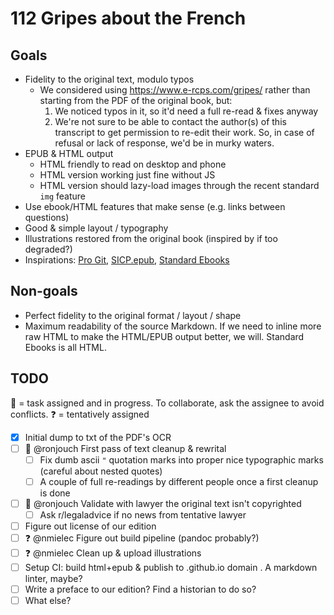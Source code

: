 # 112 Gripes about the French

## Goals

- Fidelity to the original text, modulo typos
  - We considered using https://www.e-rcps.com/gripes/ rather than starting from the PDF of the original book, but:
    1. We noticed typos in it, so it'd need a full re-read & fixes anyway
    2. We're not sure to be able to contact the author(s) of this transcript to get permission to re-edit their work. So, in case of refusal or lack of response, we'd be in murky waters.
- EPUB & HTML output
  - HTML friendly to read on desktop and phone
  - HTML version working just fine without JS
  - HTML version should lazy-load images through the recent standard `img` feature
- Use ebook/HTML features that make sense (e.g. links between questions)
- Good & simple layout / typography
- Illustrations restored from the original book (inspired by if too degraded?)
- Inspirations: [Pro Git](https://github.com/progit/progit2), [SICP.epub](https://github.com/sarabander/sicp), [Standard Ebooks](https://github.com/standardebooks/william-shakespeare_the-tempest)

## Non-goals

- Perfect fidelity to the original format / layout / shape
- Maximum readability of the source Markdown. If we need to inline more raw HTML
  to make the HTML/EPUB output better, we will. Standard Ebooks is all HTML.

## TODO

🏃 = task assigned and in progress. To collaborate, ask the assignee to avoid conflicts.
❓️ = tentatively assigned

- [x] Initial dump to txt of the PDF's OCR
- [ ] 🏃 @ronjouch First pass of text cleanup & rewrital
    - [ ] Fix dumb ascii `"` quotation marks into proper nice typographic marks (careful about nested quotes)
    - [ ] A couple of full re-readings by different people once a first cleanup is done
- [ ] 🏃 @ronjouch Validate with lawyer the original text isn't copyrighted
    - [ ] Ask r/legaladvice if no news from tentative lawyer
- [ ] Figure out license of our edition
- [ ] ❓️ @nmielec Figure out build pipeline (pandoc probably?)
- [ ] ❓️ @nmielec Clean up & upload illustrations
- [ ] Setup CI: build html+epub & publish to .github.io domain . A markdown linter, maybe?
- [ ] Write a preface to our edition? Find a historian to do so?
- [ ] What else?
